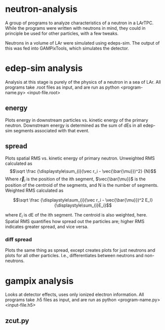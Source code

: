 # neutron-analysis
A group of programs to analyze characteristics of a neutron in a LArTPC. While the programs were written with neutrons in mind, they could in principle be used for other particles, with a few tweaks. 

Neutrons in a volume of LAr were simulated using edeps-sim. The output of this was fed into GAMPixTools, which simulates the detector. 

# edep-sim analysis
Analysis at this stage is purely of the physics of a neutron in a sea of LAr. All programs take .root files as input, and are run as python <program-name.py> <input-file.root>

## energy 
Plots energy in downstream particles vs. kinetic energy of the primary neutron. Downstream energy is determined as the sum of dEs in all edep-sim segments associated with that event. 

## spread
Plots spatial RMS vs. kinetic energy of primary neutron.  Unweighted RMS calculated as
$$\sqrt \frac {\displaystyle\sum_{i}(\vec r_i - \vec{\bar{\mu}})^2} {N}$$
Where $\vec r_i$ is the position of the ith segment, $\vec{\bar{\mu}}$ is the position of the centroid of the segments, and N is the number of segments. Weighted RMS calculated as

```math
\sqrt \frac {\displaystyle\sum_{i}(\vec r_i - \vec{\bar{\mu}})^2 E_I} {\displaystyle\sum_{i}E_i}
```

where $E_i$ is dE of the ith segment. The centroid is also weighted, here. 
Spatial RMS quantifies how spread out the particles are; higher RMS indicates greater spread, and vice versa. 

### diff spread
Plots the same thing as spread, except creates plots for just neutrons and plots for all other particles. I.e., differentiates between neutrons and non-neutrons. 

# gampix analysis
Looks at detector effects, uses only ionized electron information. All programs take .h5 files as input, and are run as python <program-name.py> <input-file.h5>

## zcut.py
